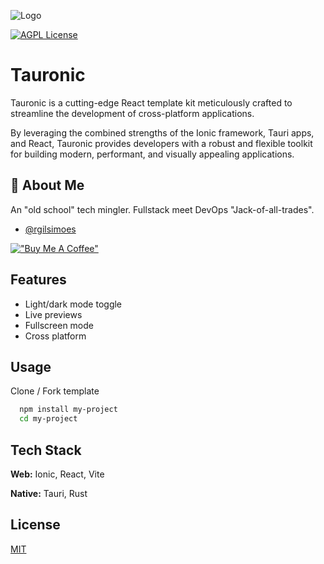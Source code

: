 
![Logo](https://dev-to-uploads.s3.amazonaws.com/uploads/articles/th5xamgrr6se0x5ro4g6.png)


[![AGPL License](https://img.shields.io/badge/license-AGPL-blue.svg)](http://www.gnu.org/licenses/agpl-3.0)


# Tauronic

Tauronic is a cutting-edge React template kit meticulously crafted to streamline the development of cross-platform applications.

By leveraging the combined strengths of the Ionic framework, Tauri apps, and React, Tauronic provides developers with a robust and flexible toolkit for building modern, performant, and visually appealing applications.


## 🚀 About Me
An "old school" tech mingler. Fullstack meet DevOps "Jack-of-all-trades".

- [@rgilsimoes](https://www.github.com/rgilsimoes)

[!["Buy Me A Coffee"](https://www.buymeacoffee.com/assets/img/custom_images/orange_img.png)](https://www.buymeacoffee.com/rgilsimoes)


## Features

- Light/dark mode toggle
- Live previews
- Fullscreen mode
- Cross platform


## Usage

Clone / Fork template

```bash
  npm install my-project
  cd my-project
```

## Tech Stack

**Web:** Ionic, React, Vite

**Native:** Tauri, Rust


## License

[MIT](https://choosealicense.com/licenses/mit/)

